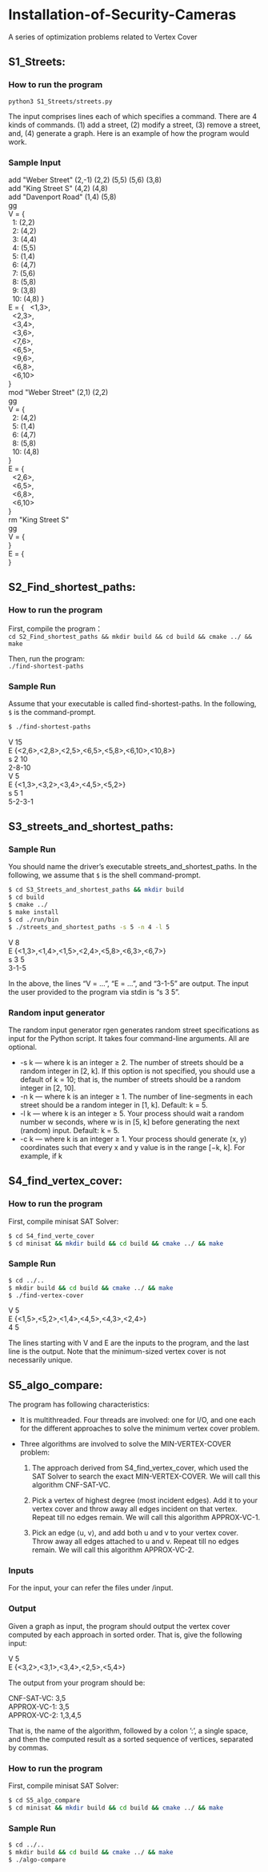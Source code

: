 # Installation-of-Security-Cameras
A series of optimization problems related to Vertex Cover

## S1_Streets:
### How to run the program
 
`python3 S1_Streets/streets.py` 

The input comprises lines each of which specifies a command. There are 4 kinds of commands.
(1) add a street, (2) modify a street, (3) remove a street, and, (4) generate a graph. Here is an
example of how the  program would work.

### Sample Input
add "Weber Street" (2,-1) (2,2) (5,5) (5,6) (3,8)  
add "King Street S" (4,2) (4,8)  
add "Davenport Road" (1,4) (5,8)  
gg  
V = {  
&nbsp;&nbsp;1: (2,2)  
&nbsp;&nbsp;2: (4,2)  
&nbsp;&nbsp;3: (4,4)  
&nbsp;&nbsp;4: (5,5)  
&nbsp;&nbsp;5: (1,4)  
&nbsp;&nbsp;6: (4,7)  
&nbsp;&nbsp;7: (5,6)  
&nbsp;&nbsp;8: (5,8)  
&nbsp;&nbsp;9: (3,8)  
&nbsp;&nbsp;10: (4,8)
}  
E = {
&nbsp;&nbsp;<1,3>,  
&nbsp;&nbsp;<2,3>,  
&nbsp;&nbsp;<3,4>,  
&nbsp;&nbsp;<3,6>,  
&nbsp;&nbsp;<7,6>,  
&nbsp;&nbsp;<6,5>,  
&nbsp;&nbsp;<9,6>,  
&nbsp;&nbsp;<6,8>,  
&nbsp;&nbsp;<6,10>  
}  
mod "Weber Street" (2,1) (2,2)  
gg  
V = {  
&nbsp;&nbsp;2: (4,2)  
&nbsp;&nbsp;5: (1,4)  
&nbsp;&nbsp;6: (4,7)  
&nbsp;&nbsp;8: (5,8)  
&nbsp;&nbsp;10: (4,8)  
}  
E = {  
&nbsp;&nbsp;<2,6>,  
&nbsp;&nbsp;<6,5>,  
&nbsp;&nbsp;<6,8>,  
&nbsp;&nbsp;<6,10>  
}  
rm "King Street S"  
gg  
V = {  
}  
E = {  
}  


## S2_Find_shortest_paths:
### How to run the program

First, compile the program：  
`cd S2_Find_shortest_paths && mkdir build && cd build && cmake ../ && make`

Then, run the program:  
`./find-shortest-paths`  

### Sample Run
Assume that your executable is called find-shortest-paths. In the following, `$`  is the command-prompt.  
```bash
$ ./find-shortest-paths  
```

V 15  
E {<2,6>,<2,8>,<2,5>,<6,5>,<5,8>,<6,10>,<10,8>}  
s 2 10  
2-8-10  
V 5  
E {<1,3>,<3,2>,<3,4>,<4,5>,<5,2>}  
s 5 1  
5-2-3-1

## S3_streets_and_shortest_paths:

### Sample Run
You should name the driver’s executable streets_and_shortest_paths. In the following, we assume that `$` is the
shell command-prompt.
```bash
$ cd S3_Streets_and_shortest_paths && mkdir build
$ cd build
$ cmake ../
$ make install
$ cd ./run/bin
$ ./streets_and_shortest_paths -s 5 -n 4 -l 5
```
V 8  
E {<1,3>,<1,4>,<1,5>,<2,4>,<5,8>,<6,3>,<6,7>}  
s 3 5  
3-1-5  

In the above, the lines “V = ...”, “E = ...”, and “3-1-5” are output. The
input the user provided to the program via stdin is “s 3 5”.

### Random input generator
The random input generator rgen generates random street specifications as input for the
Python script. It takes four command-line arguments. All are optional.

- -s k — where k is an integer ≥ 2. The number of streets should be a random integer in [2, k].
If this option is not specified, you should use a default of k = 10; that is, the number of streets
should be a random integer in [2, 10].   
- -n k — where k is an integer ≥ 1. The number of line-segments in each street should be a
random integer in [1, k]. Default: k = 5.
- -l k — where k is an integer ≥ 5. Your process should wait a random number w seconds,
where w is in [5, k] before generating the next (random) input. Default: k = 5.
- -c k — where k is an integer ≥ 1. Your process should generate (x, y) coordinates such that
every x and y value is in the range [−k, k]. For example, if k

## S4_find_vertex_cover:

### How to run the program

First, compile minisat SAT Solver:

```bash
$ cd S4_find_verte_cover
$ cd minisat && mkdir build && cd build && cmake ../ && make
```

### Sample Run
```bash
$ cd ../..
$ mkdir build && cd build && cmake ../ && make
$ ./find-vertex-cover
```

V 5  
E {<1,5>,<5,2>,<1,4>,<4,5>,<4,3>,<2,4>}  
4 5  

The lines starting with V and E are the inputs to the program, and the last line is the output.
Note that the minimum-sized vertex cover is not necessarily unique.

## S5_algo_compare:

The program has following characteristics:

- It is multithreaded. Four threads are involved: one for I/O, and one each for the
different approaches to solve the minimum vertex cover problem.

- Three algorithms are involved to solve the MIN-VERTEX-COVER problem:

  1. The approach derived from S4_find_vertex_cover, which used the SAT Solver to search the exact MIN-VERTEX-COVER. We will call this algorithm CNF-SAT-VC.

  2. Pick a vertex of highest degree (most incident edges). Add it to your vertex cover and throw away all edges incident on that vertex. Repeat till no edges remain. We will call this algorithm APPROX-VC-1.

  3. Pick an edge ⟨u, v⟩, and add both u and v to your vertex cover. Throw away all edges attached to u and v. Repeat till no edges remain. We will call this algorithm APPROX-VC-2.

### Inputs
For the input, your can refer the files under /input. 

### Output
Given a graph as input, the program should output the vertex cover computed by each approach
in sorted order. That is, give the following input:

V 5  
E {<3,2>,<3,1>,<3,4>,<2,5>,<5,4>}  

The output from your program should be:

CNF-SAT-VC: 3,5  
APPROX-VC-1: 3,5  
APPROX-VC-2: 1,3,4,5

That is, the name of the algorithm, followed by a colon ’:’, a single space, and then the computed
result as a sorted sequence of vertices, separated by commas.

### How to run the program

First, compile minisat SAT Solver:

```bash
$ cd S5_algo_compare
$ cd minisat && mkdir build && cd build && cmake ../ && make
```

### Sample Run
```bash
$ cd ../..
$ mkdir build && cd build && cmake ../ && make
$ ./algo-compare
```
